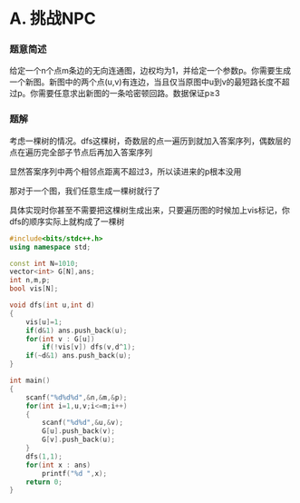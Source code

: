 # A. 挑战NPC

### 题意简述

给定一个n个点m条边的无向连通图，边权均为1，并给定一个参数p。你需要生成一个新图。新图中的两个点(u,v)有连边，当且仅当原图中u到v的最短路长度不超过p。你需要任意求出新图的一条哈密顿回路。数据保证p≥3

### 题解

考虑一棵树的情况。dfs这棵树，奇数层的点一遍历到就加入答案序列，偶数层的点在遍历完全部子节点后再加入答案序列

显然答案序列中两个相邻点距离不超过3，所以读进来的p根本没用

那对于一个图，我们任意生成一棵树就行了

具体实现时你甚至不需要把这棵树生成出来，只要遍历图的时候加上vis标记，你dfs的顺序实际上就构成了一棵树

```cpp
#include<bits/stdc++.h>
using namespace std;

const int N=1010;
vector<int> G[N],ans;
int n,m,p;
bool vis[N];

void dfs(int u,int d)
{
    vis[u]=1;
    if(d&1) ans.push_back(u);
    for(int v : G[u])
        if(!vis[v]) dfs(v,d^1);
    if(~d&1) ans.push_back(u);
}

int main()
{
    scanf("%d%d%d",&n,&m,&p);
    for(int i=1,u,v;i<=m;i++)
    {
        scanf("%d%d",&u,&v);
        G[u].push_back(v);
        G[v].push_back(u);
    }
    dfs(1,1);
    for(int x : ans)
        printf("%d ",x);
    return 0;
}
```